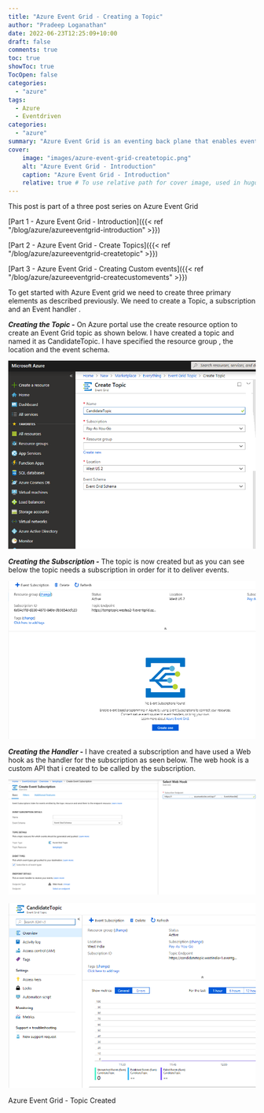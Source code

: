 ```yaml
---
title: "Azure Event Grid - Creating a Topic"
author: "Pradeep Loganathan"
date: 2022-06-23T12:25:09+10:00
draft: false
comments: true
toc: true
showToc: true
TocOpen: false
categories: 
  - "azure"
tags: 
  - Azure
  - Eventdriven
categories: 
  - "azure"
summary: "Azure Event Grid is an eventing back plane that enables event-driven and reactive programming. In this blog post series we will understand Azure Event Grid and look at developing an event driven application using Azure Event Grid as the backplane"
cover:
    image: "images/azure-event-grid-createtopic.png"
    alt: "Azure Event Grid - Introduction"
    caption: "Azure Event Grid - Introduction"
    relative: true # To use relative path for cover image, used in hugo Page-bundles
---
```


This post is part of a three post series on Azure Event Grid

[Part 1 - Azure Event Grid - Introduction]({{< ref "/blog/azure/azureeventgrid-introduction" >}})

[Part 2 - Azure Event Grid - Create Topics]({{< ref "/blog/azure/azureeventgrid-createtopic" >}})

[Part 3 - Azure Event Grid - Creating Custom events]({{< ref "/blog/azure/azureeventgrid-createcustomevents" >}})

To get started with Azure Event grid we need to create three primary elements as described previously. We need to create a Topic, a subscription and an Event handler .

**_Creating the Topic -_** On Azure portal use the create resource option to create an Event Grid topic as shown below. I have created a topic and named it as CandidateTopic. I have specified the resource group , the location and the event schema.

![Event Grid - Creating a topic](images/Topic-creating.png)

**_Creating the Subscription -_** The topic is now created but as you can see below the topic needs a subscription in order for it to deliver events.

![Azure Event Grid - Topic Created - No Endpoint](images/Topic-Created-No-Endpoint.png)

**_Creating the Handler -_** I have created a subscription and have used a Web hook as the handler for the subscription as seen below. The web hook is a custom API that i created to be called by the subscription.

![](images/Create-Subscription-1-1024x475.png)

![Azure Event Grid - Topic Created](images/TopicCreated.png)

Azure Event Grid - Topic Created